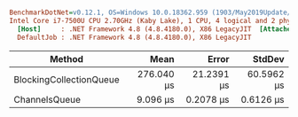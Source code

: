 ``` ini

BenchmarkDotNet=v0.12.1, OS=Windows 10.0.18362.959 (1903/May2019Update/19H1)
Intel Core i7-7500U CPU 2.70GHz (Kaby Lake), 1 CPU, 4 logical and 2 physical cores
  [Host]     : .NET Framework 4.8 (4.8.4180.0), X86 LegacyJIT  [AttachedDebugger]
  DefaultJob : .NET Framework 4.8 (4.8.4180.0), X86 LegacyJIT


```
|                  Method |       Mean |      Error |     StdDev |
|------------------------ |-----------:|-----------:|-----------:|
| BlockingCollectionQueue | 276.040 μs | 21.2391 μs | 60.5962 μs |
|           ChannelsQueue |   9.096 μs |  0.2078 μs |  0.6126 μs |
